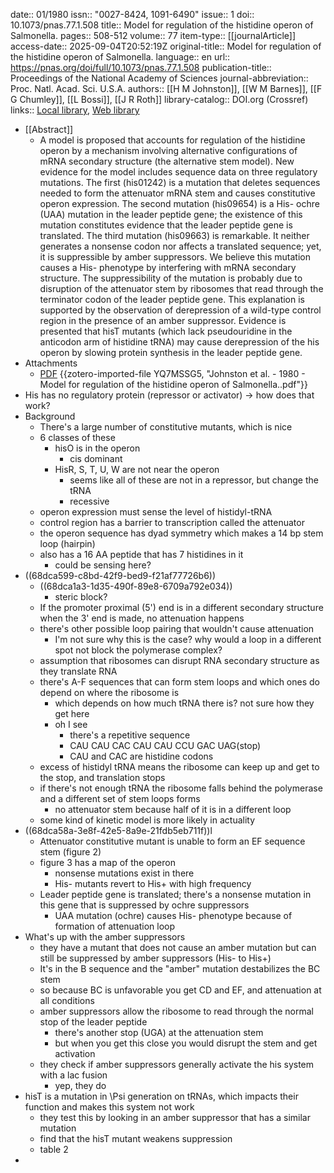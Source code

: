 date:: 01/1980
issn:: "0027-8424, 1091-6490"
issue:: 1
doi:: 10.1073/pnas.77.1.508
title:: Model for regulation of the histidine operon of Salmonella.
pages:: 508-512
volume:: 77
item-type:: [[journalArticle]]
access-date:: 2025-09-04T20:52:19Z
original-title:: Model for regulation of the histidine operon of Salmonella.
language:: en
url:: https://pnas.org/doi/full/10.1073/pnas.77.1.508
publication-title:: Proceedings of the National Academy of Sciences
journal-abbreviation:: Proc. Natl. Acad. Sci. U.S.A.
authors:: [[H M Johnston]], [[W M Barnes]], [[F G Chumley]], [[L Bossi]], [[J R Roth]]
library-catalog:: DOI.org (Crossref)
links:: [Local library](zotero://select/library/items/B2WTX6VY), [Web library](https://www.zotero.org/users/6106196/items/B2WTX6VY)

- [[Abstract]]
	- A model is proposed that accounts for regulation of the histidine operon by a mechanism involving alternative configurations of mRNA secondary structure (the alternative stem model). New evidence for the model includes sequence data on three regulatory mutations. The first (his01242) is a mutation that deletes sequences needed to form the attenuator mRNA stem and causes constitutive operon expression. The second mutation (his09654) is a His- ochre (UAA) mutation in the leader peptide gene; the existence of this mutation constitutes evidence that the leader peptide gene is translated. The third mutation (his09663) is remarkable. It neither generates a nonsense codon nor affects a translated sequence; yet, it is suppressible by amber suppressors. We believe this mutation causes a His- phenotype by interfering with mRNA secondary structure. The suppressibility of the mutation is probably due to disruption of the attenuator stem by ribosomes that read through the terminator codon of the leader peptide gene. This explanation is supported by the observation of derepression of a wild-type control region in the presence of an amber suppressor. Evidence is presented that hisT mutants (which lack pseudouridine in the anticodon arm of histidine tRNA) may cause derepression of the his operon by slowing protein synthesis in the leader peptide gene.
- Attachments
	- [PDF](zotero://select/library/items/YQ7MSSG5) {{zotero-imported-file YQ7MSSG5, "Johnston et al. - 1980 - Model for regulation of the histidine operon of Salmonella..pdf"}}
- His has no regulatory protein (repressor or activator) -> how does that work?
- Background
	- There's a large number of constitutive mutants, which is nice
	- 6 classes of these
		- hisO is in the operon
			- cis dominant
		- HisR, S, T, U, W are not near the operon
			- seems like all of these are not in a repressor, but change the tRNA
			- recessive
	- operon expression must sense the level of histidyl-tRNA
	- control region has a barrier to transcription called the attenuator
	- the operon sequence has dyad symmetry which makes a 14 bp stem loop (hairpin)
	- also has a 16 AA peptide that has 7 histidines in it
		- could be sensing here?
- ((68dca599-c8bd-42f9-bed9-f21af77726b6))
	- ((68dca1a3-1d35-490f-89e8-6709a792e034))
		- steric block?
	- If the promoter proximal (5') end is in a different secondary structure when the 3' end is made, no attenuation happens
	- there's other possible loop pairing that wouldn't cause attenuation
		- I'm not sure why this is the case? why would a loop in a different spot not block the polymerase complex?
	- assumption that ribosomes can disrupt RNA secondary structure as they translate RNA
	- there's A-F sequences that can form stem loops and which ones do depend on where the ribosome is
		- which depends on how much tRNA there is? not sure how they get here
		- oh I see
			- there's a repetitive sequence
			- CAU CAU CAC CAU CAU CCU GAC UAG(stop)
			- CAU and CAC are histidine codons
	- excess of histidyl tRNA means the ribosome can keep up and get to the stop, and translation stops
	- if there's not enough tRNA the ribosome falls behind the polymerase and a different set of stem loops forms
		- no attenuator stem because half of it is in a different loop
	- some kind of kinetic model is more likely in actuality
- ((68dca58a-3e8f-42e5-8a9e-21fdb5eb711f))l
	- Attenuator constitutive mutant is unable to form an EF sequence stem (figure 2)
	- figure 3 has a map of the operon
		- nonsense mutations exist in there
		- His- mutants revert to His+ with high frequency
	- Leader peptide gene is translated; there's a nonsense mutation in this gene that is suppressed by ochre suppressors
		- UAA mutation (ochre) causes His- phenotype because of formation of attenuation loop
- What's up with the amber suppressors
	- they have a mutant that does not cause an amber mutation but can still be suppressed by amber suppressors (His- to His+)
	- It's in the B sequence and the "amber" mutation destabilizes the BC stem
	- so because BC is unfavorable you get CD and EF, and attenuation at all conditions
	- amber suppressors allow the ribosome to read through the normal stop of the leader peptide
		- there's another stop (UGA) at the attenuation stem
		- but when you get this close you would disrupt the stem and get activation
	- they check if amber suppressors generally activate the his system with a lac fusion
		- yep, they do
- hisT is a mutation in \Psi generation on tRNAs, which impacts their function and makes this system not work
	- they test this by looking in an amber suppressor that has a similar mutation
	- find that the hisT mutant weakens suppression
	- table 2
-